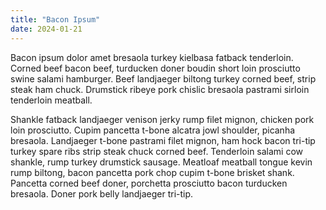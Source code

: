 ```yaml
---
title: "Bacon Ipsum"
date: 2024-01-21
---
```


Bacon ipsum dolor amet bresaola turkey kielbasa fatback tenderloin. Corned beef bacon beef, turducken doner boudin short loin prosciutto swine salami hamburger. Beef landjaeger biltong turkey corned beef, strip steak ham chuck. Drumstick ribeye pork chislic bresaola pastrami sirloin tenderloin meatball.

Shankle fatback landjaeger venison jerky rump filet mignon, chicken pork loin prosciutto. Cupim pancetta t-bone alcatra jowl shoulder, picanha bresaola. Landjaeger t-bone pastrami filet mignon, ham hock bacon tri-tip turkey spare ribs strip steak chuck corned beef. Tenderloin salami cow shankle, rump turkey drumstick sausage. Meatloaf meatball tongue kevin rump biltong, bacon pancetta pork chop cupim t-bone brisket shank. Pancetta corned beef doner, porchetta prosciutto bacon turducken bresaola. Doner pork belly landjaeger tri-tip.
